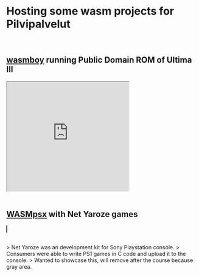 # Hosting some wasm projects for Pilvipalvelut
<br>

## [wasmboy](https://github.com/torch2424/wasmboy) running Public Domain ROM of Ultima III
<iframe title="WasmBoy Iframe Embed" width="320" height="288" allowfullscreen="true" src="https://wasmboy.app/iframe/?rom-url=https://raw.githubusercontent.com/veliok/veliok.github.io/main/gb/ult3.gb"> </iframe>
<br><br>

## [WASMpsx](https://github.com/js-emulators/wasmpsx) with Net Yaroze games
<script src="ps1/wasmpsx.min.js"></script>
<wasmpsx-player id="wasmpsx-element" style="width:640px; height:480px; border:1px solid #000;"></wasmpsx-player>
<script>
    customElements.whenDefined("wasmpsx-player").then(() => {
        const player = document.getElementById("wasmpsx-element");
        player.fetchFile("ps1/intro.exe", "intro.exe").then(() => {
            player.insertCD("intro.exe");
        });
    });
</script>

<br>
> Net Yaroze was an development kit for Sony Playstation console.
> Consumers were able to write PS1 games in C code and upload it to the console.
> Wanted to showcase this, will remove after the course because gray area.


